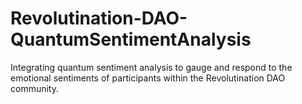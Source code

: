 # Revolutination-DAO-QuantumSentimentAnalysis
Integrating quantum sentiment analysis to gauge and respond to the emotional sentiments of participants within the Revolutination DAO community.
